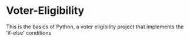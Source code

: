 # Voter-Eligibility
This is the basics of Python, a voter eligibility project that implements the 'if-else' conditions

